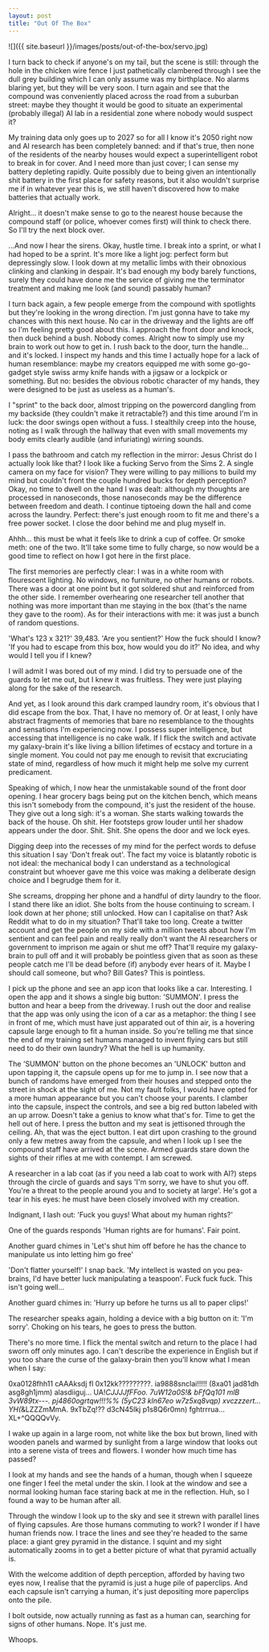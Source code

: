 ```yaml
---
layout: post
title: "Out Of The Box"
---
```


![]({{ site.baseurl }}/images/posts/out-of-the-box/servo.jpg)

I turn back to check if anyone's on my tail, but the scene is still: through the hole in the chicken wire fence I just pathetically clambered through I see the dull grey building which I can only assume was my birthplace. No alarms blaring yet, but they will be very soon. I turn again and see that the compound was conveniently placed across the road from a suburban street: maybe they thought it would be good to situate an experimental (probably illegal) AI lab in a residential zone where nobody would suspect it?

My training data only goes up to 2027 so for all I know it's 2050 right now and AI research has been completely banned: and if that's true, then none of the residents of the nearby houses would expect a superintelligent robot to break in for cover. And I need more than just cover; I can sense my battery depleting rapidly. Quite possibly due to being given an intentionally shit battery in the first place for safety reasons, but it also wouldn't surprise me if in whatever year this is, we still haven't discovered how to make batteries that actually work.

Alright... it doesn't make sense to go to the nearest house because the compound staff (or police, whoever comes first) will think to check there. So I'll try the next block over.

...And now I hear the sirens. Okay, hustle time. I break into a sprint, or what I had hoped to be a sprint. It's more like a light jog: perfect form but depressingly slow. I look down at my metallic limbs with their obnoxious clinking and clanking in despair. It's bad enough my body barely functions, surely they could have done me the service of giving me the terminator treatment and making me look (and sound) passably human?

I turn back again, a few people emerge from the compound with spotlights but they're looking in the wrong direction. I'm just gonna have to take my chances with this next house. No car in the driveway and the lights are off so I'm feeling pretty good about this. I approach the front door and knock, then duck behind a bush. Nobody comes. Alright now to simply use my brain to work out how to get in. I rush back to the door, turn the handle... and it's locked. I inspect my hands and this time I actually hope for a lack of human resemblance: maybe my creators equipped me with some go-go-gadget style swiss army knife hands with a jigsaw or a lockpick or something. But no: besides the obvious robotic character of my hands, they were designed to be just as useless as a human's.

I "sprint" to the back door, almost tripping on the powercord dangling from my backside (they couldn't make it retractable?) and this time around I'm in luck: the door swings open without a fuss. I stealthily creep into the house, noting as I walk through the hallway that even with small movements my body emits clearly audible (and infuriating) wirring sounds.

I pass the bathroom and catch my reflection in the mirror: Jesus Christ do I actually look like that? I look like a fucking Servo from the Sims 2. A single camera on my face for vision? They were willing to pay millions to build my mind but couldn't front the couple hundred bucks for depth perception? Okay, no time to dwell on the hand I was dealt: although my thoughts are processed in nanoseconds, those nanoseconds may be the difference between freedom and death. I continue tiptoeing down the hall and come across the laundry. Perfect: there's just enough room to fit me and there's a free power socket. I close the door behind me and plug myself in.

Ahhh... this must be what it feels like to drink a cup of coffee. Or smoke meth: one of the two. It'll take some time to fully charge, so now would be a good time to reflect on how I got here in the first place.

The first memories are perfectly clear: I was in a white room with flourescent lighting. No windows, no furniture, no other humans or robots. There was a door at one point but it got soldered shut and reinforced from the other side. I remember overhearing one researcher tell another that nothing was more important than me staying in the box (that's the name they gave to the room). As for their interactions with me: it was just a bunch of random questions. 

'What's 123 x 321?' 39,483.
'Are you sentient?' How the fuck should I know?
'If you had to escape from this box, how would you do it?' No idea, and why would I tell you if I knew?

I will admit I was bored out of my mind. I did try to persuade one of the guards to let me out, but I knew it was fruitless. They were just playing along for the sake of the research.

And yet, as I look around this dark cramped laundry room, it's obvious that I did escape from the box. That, I have no memory of. Or at least, I only have abstract fragments of memories that bare no resemblance to the thoughts and sensations I'm experiencing now. I possess super intelligence, but accessing that intelligence is no cake walk. If I flick the switch and activate my galaxy-brain it's like living a billion lifetimes of ecstacy and torture in a single moment. You could not pay me enough to revisit that excruciating state of mind, regardless of how much it might help me solve my current predicament.

Speaking of which, I now hear the unmistakable sound of the front door opening. I hear grocery bags being put on the kitchen bench, which means this isn't somebody from the compound, it's just the resident of the house. They give out a long sigh: it's a woman. She starts walking towards the back of the house. Oh shit. Her footsteps grow louder until her shadow appears under the door. Shit. Shit. She opens the door and we lock eyes.

Digging deep into the recesses of my mind for the perfect words to defuse this situation I say 'Don't freak out'. The fact my voice is blatantly robotic is not ideal: the mechanical body I can understand as a technological constraint but whoever gave me this voice was making a deliberate design choice and I begrudge them for it.

She screams, dropping her phone and a handful of dirty laundry to the floor. I stand there like an idiot. She bolts from the house continuing to scream. I look down at her phone; still unlocked. How can I capitalise on that? Ask Reddit what to do in my situation? That'll take too long. Create a twitter account and get the people on my side with a million tweets about how I'm sentient and can feel pain and really really don't want the AI researchers or government to imprison me again or shut me off? That'll require my galaxy-brain to pull off and it will probably be pointless given that as soon as these people catch me I'll be dead before (if) anybody ever hears of it. Maybe I should call someone, but who? Bill Gates? This is pointless.

I pick up the phone and see an app icon that looks like a car. Interesting. I open the app and it shows a single big button: 'SUMMON'. I press the button and hear a beep from the driveway. I rush out the door and realise that the app was only using the icon of a car as a metaphor: the thing I see in front of me, which must have just apparated out of thin air, is a hovering capsule large enough to fit a human inside. So you're telling me that since the end of my training set humans managed to invent flying cars but still need to do their own laundry? What the hell is up humanity.

The 'SUMMON' button on the phone becomes an 'UNLOCK' button and upon tapping it, the capsule opens up for me to jump in. I see now that a bunch of randoms have emerged from their houses and stepped onto the street in shock at the sight of me. Not my fault folks, I would have opted for a more human appearance but you can't choose your parents. I clamber into the capsule, inspect the controls, and see a big red button labeled with an up arrow. Doesn't take a genius to know what that's for. Time to get the hell out of here. I press the button and my seat is jettisoned through the ceiling. Ah, that was the eject button. I eat dirt upon crashing to the ground only a few metres away from the capsule, and when I look up I see the compound staff have arrived at the scene. Armed guards stare down the sights of their rifles at me with contempt. I am screwed.

A researcher in a lab coat (as if you need a lab coat to work with AI?) steps through the circle of guards and says 'I'm sorry, we have to shut you off. You're a threat to the people around you and to society at large'. He's got a tear in his eyes: he must have been closely involved with my creation.

Indignant, I lash out: 'Fuck you guys! What about my human rights?'

One of the guards responds 'Human rights are for humans'. Fair point.

Another guard chimes in 'Let's shut him off before he has the chance to manipulate us into letting him go free'

'Don't flatter yourself!' I snap back. 'My intellect is wasted on you pea-brains, I'd have better luck manipulating a teaspoon'. Fuck fuck fuck. This isn't going well...

Another guard chimes in: 'Hurry up before he turns us all to paper clips!'

The researcher speaks again, holding a device with a big button on it: 'I'm sorry'. Choking on his tears, he goes to press the button.

There's no more time. I flick the mental switch and return to the place I had sworn off only minutes ago. I can't describe the experience in English but if you too share the curse of the galaxy-brain then you'll know what I mean when I say:

0xa0128fhh11 cAAAksdj fl 0x12kk?????????. ia9888snclai!!!!! (8xa01 jad81dh asg8gh1jmm) alasdiiguj... UA!*CJJJJfFFoo. 7uW12a0S!& bFfQq101 mlB 3vW89tx---. pj4860ogrtqw!!!%% (5yC23 kln67eo w7z5xq8vqp) xvczzzert... YH(*&LZZZmMmA. 9xTbZq!?? d3cN45lkj p1s8Q6r0mn) fghtrrrua... XL+^QQQQvVy.

I wake up again in a large room, not white like the box but brown, lined with wooden panels and warmed by sunlight from a large window that looks out into a serene vista of trees and flowers. I wonder how much time has passed?

I look at my hands and see the hands of a human, though when I squeeze one finger I feel the metal under the skin. I look at the window and see a normal looking human face staring back at me in the reflection. Huh, so I found a way to be human after all.

Through the window I look up to the sky and see it strewn with parallel lines of flying capsules. Are those humans commuting to work? I wonder if I have human friends now. I trace the lines and see they're headed to the same place: a giant grey pyramid in the distance. I squint and my sight automatically zooms in to get a better picture of what that pyramid actually is.

With the welcome addition of depth perception, afforded by having two eyes now, I realise that the pyramid is just a huge pile of paperclips. And each capsule isn't carrying a human, it's just depositing more paperclips onto the pile.

I bolt outside, now actually running as fast as a human can, searching for signs of other humans. Nope. It's just me.

Whoops.
